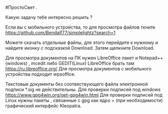 #ПростоСвет .

Какую задачу тебе интересно решить ?

Если вы с мобильного устройства, то для просмотра файлов ткните https://github.com/Bendalf77/simplelightz?search=1

Можете скачать отдельные файлы, для этого перейдите к нужному и найдите иконку с подсказкой Download.
Затем щелкните Download.

Для просмотра документов на ПК нужен LibreOffice пакет и Notepad++(windows) , mcedit либо GEDIT(Linux)
LibreOffice брать там https://ru.libreoffice.org/
Для просмотра документов с мобильного устройства подходит wpsoffice.

Текстовые документы без соотвествующего файла электронной подписи *.sig не действительны.
Для проверки подписей под windows https://www.gpg4win.org/get-gpg4win.html
Для проверки подписей под Linux нужны пакеты , связанные c gpg как ядро + (при необходимости) графический интерфейс Kleopatra. 


